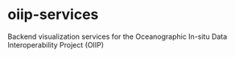 # oiip-services
Backend visualization services for the Oceanographic In-situ Data Interoperability Project (OIIP)
